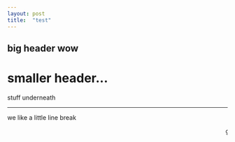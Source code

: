 ```yaml
---
layout: post
title:  "test"
---
```


## big header wow

# smaller header...
stuff underneath

-----
we like a little line break


<marquee>give us money give us money give us money give us money</marquee>

